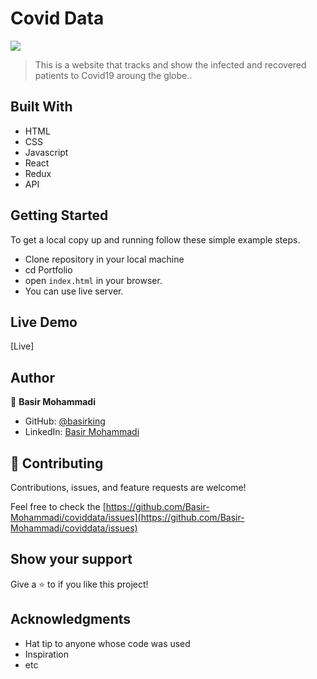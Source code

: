 # Covid Data

![](https://img.shields.io/badge/Microverse-blueviolet)

> This is a website that tracks and show the infected and recovered patients to Covid19 aroung the globe..


## Built With

- HTML
- CSS 
- Javascript
- React
- Redux
- API

## Getting Started

To get a local copy up and running follow these simple example steps.

- Clone repository in your local machine 
- cd Portfolio
- open `index.html` in your browser.
- You can use live server.

## Live Demo

[Live]
## Author

👤 **Basir Mohammadi**

- GitHub: [@basirking](https://github.com/Basir-Mohammadi)
- LinkedIn: [Basir Mohammadi](https://www.linkedin.com/in/basirmohammadi/)



## 🤝 Contributing

Contributions, issues, and feature requests are welcome!

Feel free to check the [https://github.com/Basir-Mohammadi/coviddata/issues](https://github.com/Basir-Mohammadi/coviddata/issues)

## Show your support

Give a ⭐️ to if you like this project!


## Acknowledgments

- Hat tip to anyone whose code was used
- Inspiration
- etc



